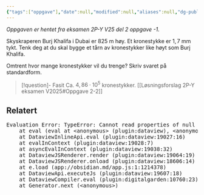```yaml
---
{"tags":["oppgave"],"date":null,"modified":null,"aliases":null,"dg-publish":true,"temaer":null,"fag":"2p-y","eksamen":"v25","del":2,"oppgave":-1,"title":null,"source":null,"todo":null,"permalink":"/burj-khalifa-standardform/","dgPassFrontmatter":true}
---
```



<p><span><em>Oppgaven er hentet fra eksamen 2P-Y V25 del 2 oppgave -1.</em></span></p>


Skyskraperen Burj Khalifa i Dubai er $825\text{ m}$ høy. Et kronestykke er $1{,}7\text{ mm}$ tykt. Tenk deg at du skal bygge et tårn av kronestykker like høyt som Burj Khalifa.

Omtrent hvor mange kronestykker vil du trenge? Skriv svaret på standardform.

> [!question]- Fasit
> Ca. $4{,}86\cdot10^5$ kronestykker.
> \[\[Løsningsforslag 2P-Y eksamen V2025#Oppgave 2-2]]

## Relatert
<pre class="dataview dataview-error">Evaluation Error: TypeError: Cannot read properties of null (reading 'forEach')
    at eval (eval at &lt;anonymous&gt; (plugin:dataview), &lt;anonymous&gt;:60:10)
    at DataviewInlineApi.eval (plugin:dataview:19027:16)
    at evalInContext (plugin:dataview:19028:7)
    at asyncEvalInContext (plugin:dataview:19038:32)
    at DataviewJSRenderer.render (plugin:dataview:19064:19)
    at DataviewJSRenderer.onload (plugin:dataview:18606:14)
    at e.load (app://obsidian.md/app.js:1:1214378)
    at DataviewApi.executeJs (plugin:dataview:19607:18)
    at DataviewCompiler.eval (plugin:digitalgarden:10760:23)
    at Generator.next (&lt;anonymous&gt;)</pre>

